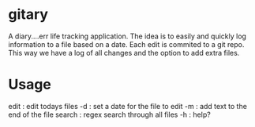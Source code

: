 gitary
======
A diary....err life tracking application.  The idea is to easily and quickly log information to a file based on a date.  Each edit is commited to a git repo.  This way we have a log of all changes and the option to add extra files.

Usage
=====
edit : edit todays files
-d : set a date for the file to edit
-m : add text to the end of the file
search : regex search through all files
-h : help?
